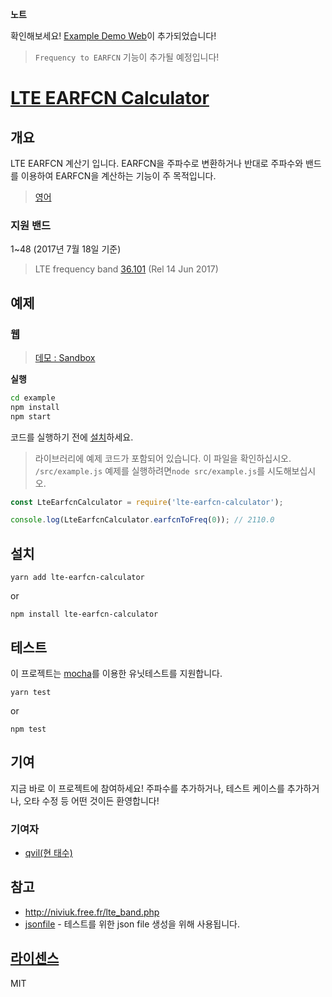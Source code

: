 **노트**

확인해보세요! [Example Demo Web](#web)이 추가되었습니다!
>`Frequency to EARFCN` 기능이 추가될 예정입니다!

# [LTE EARFCN Calculator](https://github.com/qvil/lte-earfcn-calculator)

## 개요
LTE EARFCN 계산기 입니다. EARFCN을 주파수로 변환하거나 반대로 주파수와 밴드를 이용하여 EARFCN을 계산하는 기능이 주 목적입니다.
>[영어](/README.md)

### 지원 밴드
1~48 (2017년 7월 18일 기준)
>LTE frequency band [36.101](http://www.3gpp.org/DynaReport/36101-CRs.htm) (Rel 14 Jun 2017)

## 예제

### 웹
>[데모 : Sandbox](https://codesandbox.io/s/github/qvil/lte-earfcn-calculator/tree/master/example)

**실행**
```sh
cd example
npm install
npm start
```

코드를 실행하기 전에 [설치](#설치)하세요.

>라이브러리에 예제 코드가 포함되어 있습니다. 이 파일을 확인하십시오. `/src/example.js` 예제를 실행하려면`node src/example.js`를 시도해보십시오.

```js
const LteEarfcnCalculator = require('lte-earfcn-calculator');

console.log(LteEarfcnCalculator.earfcnToFreq(0)); // 2110.0
```

## 설치
```
yarn add lte-earfcn-calculator
```
or
```
npm install lte-earfcn-calculator
```

## 테스트
이 프로젝트는 [mocha](https://mochajs.org)를 이용한 유닛테스트를 지원합니다.

```
yarn test
```
or
```
npm test
```

## 기여
지금 바로 이 프로젝트에 참여하세요! 주파수를 추가하거나, 테스트 케이스를 추가하거나, 오타 수정 등 어떤 것이든 환영합니다!

### 기여자
- [qvil(현 태수)](https://github.com/qvil)

## 참고
- <http://niviuk.free.fr/lte_band.php>
- [jsonfile](https://www.npmjs.com/package/jsonfile) - 테스트를 위한 json file 생성을 위해 사용됩니다.

## [라이센스](https://github.com/qvil/lte-earfcn-calculator/blob/master/LICENSE)
MIT